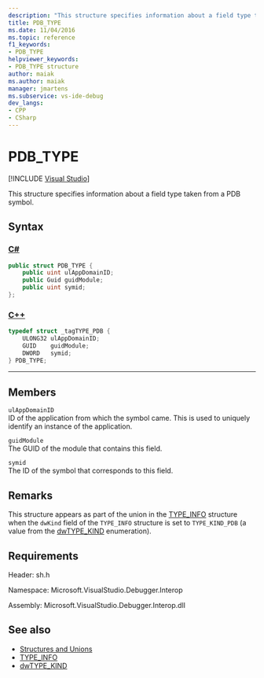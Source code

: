 ```yaml
---
description: "This structure specifies information about a field type taken from a PDB symbol."
title: PDB_TYPE
ms.date: 11/04/2016
ms.topic: reference
f1_keywords:
- PDB_TYPE
helpviewer_keywords:
- PDB_TYPE structure
author: maiak
ms.author: maiak
manager: jmartens
ms.subservice: vs-ide-debug
dev_langs:
- CPP
- CSharp
---
```

# PDB_TYPE

 [!INCLUDE [Visual Studio](~/includes/applies-to-version/vs-windows-only.md)]

This structure specifies information about a field type taken from a PDB symbol.

## Syntax

### [C#](#tab/csharp)
```csharp
public struct PDB_TYPE {
    public uint ulAppDomainID;
    public Guid guidModule;
    public uint symid;
};
```
### [C++](#tab/cpp)
```cpp
typedef struct _tagTYPE_PDB {
    ULONG32 ulAppDomainID;
    GUID    guidModule;
    DWORD   symid;
} PDB_TYPE;
```
---

## Members

`ulAppDomainID`\
ID of the application from which the symbol came. This is used to uniquely identify an instance of the application.

`guidModule`\
The GUID of the module that contains this field.

`symid`\
The ID of the symbol that corresponds to this field.

## Remarks

This structure appears as part of the union in the [TYPE_INFO](../../../extensibility/debugger/reference/type-info.md) structure when the `dwKind` field of the `TYPE_INFO` structure is set to `TYPE_KIND_PDB` (a value from the [dwTYPE_KIND](../../../extensibility/debugger/reference/dwtype-kind.md) enumeration).

## Requirements

Header: sh.h

Namespace: Microsoft.VisualStudio.Debugger.Interop

Assembly: Microsoft.VisualStudio.Debugger.Interop.dll

## See also

- [Structures and Unions](../../../extensibility/debugger/reference/structures-and-unions.md)
- [TYPE_INFO](../../../extensibility/debugger/reference/type-info.md)
- [dwTYPE_KIND](../../../extensibility/debugger/reference/dwtype-kind.md)
